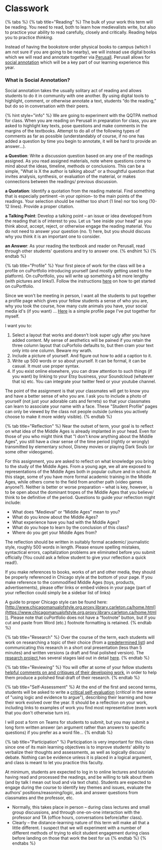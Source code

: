 # Classwork

{% tabs %}
{% tab title="Reading" %}
The bulk of your work this term will be reading. You need to read, both to learn how medievalists write, but also to practice your ability to read carefully, closely and critically. Reading helps you to practice _thinking_.&#x20;

Instead of having the bookstore order physical books to campus (which I am not sure if you are going to be nearby), we will instead use digital books which we will read and annotate together via [Perusall](../../digital-tools/perusall/).  Perusall allows for [social annotation](http://www.grandviewcetl.org/tools-for-teaching-social-annotation/) which will be a key part of our learning experience this year.&#x20;

### What is Social Annotation?

Social annotation takes the usually solitary act of reading and allows students to do it in community with one another. By using digital tools to highlight, comment, or otherwise annotate a text, students “do the reading,” but do so in conversation with their peers.

{% hint style="info" %}
We are going to experiment with the QQTPA method for class.  When you are reading on Perusall in preparation for class, you are asked to highlight key texts, pose questions and make comments in the margins of the textbooks. Attempt to do all of the following types of comments as far as possible (understandably of course, if no one has added a question by time you begin to annotate, it will be hard to provide an answer...).&#x20;

**a Question**: Write a discussion question based on any one of the readings assigned. As you read assigned materials, note where questions come to mind about the ideas, timeline, methods or conclusions. This can be a simple, "What is X the author is talking about" or a thoughtful question that invites analysis, synthesis, or evaluation of the material, or makes connections between the readings/ previous discussion.

**a Quotation**: Identify a quotation from the reading material. Find something that is especially pertinent –in your opinion– to the main points of the readings. Your selection should be neither too short (1 line) nor too long (10-12 lines). Provide a proper citation.

**a Talking Point**: Develop a talking point – an issue or idea developed from the reading that is of interest to you. Let us “see inside your head” as you think about, accept, reject, or otherwise engage the reading material. You do not need to answer your question (no. 1) here, but you should discuss why you think it is an important one to consider.

**an Answer**: As your reading the textbook and reader on Perusall, read through other students' questions and try to answer one.&#x20;
{% endhint %}
{% endtab %}

{% tab title="Profile" %}
Your first piece of work for the class will be a profile on cuPortfolio introducing yourself (and mostly getting used to the platform). On cuPortfolio, you will write up something a bit more lengthy (with pictures and links!). Follow the instructions [here](../../digital-tools/culearn/untitled.md) on how to get started on cuPortfolio.&#x20;

Since we won't be meeting in person, I want all the students to put together a profile page which gives your fellow students a sense of who you are, why you took the course, how many cute animals you have, your social media id's (if you want) ... [Here](https://cuportfolio.carleton.ca/view/view.php?t=R0JhOVq2vQu3xfWjiceY) is a simple profile page I've put together for myself.&#x20;

I want you to:

1. Select a layout that works and doesn't look super ugly after you have added content. My sense of aesthetics will be pained if you retain the three column layout that cuPorfolio defaults to, but then cram your text only into one column. Beware my wrath.
2. Include a picture of yourself. And figure out how to add a caption to it.&#x20;
3. Write up 500 words or so about yourself. It can be formal, it can be casual. It must use proper syntax.&#x20;
4. If you exist online elsewhere, you can draw attention to such things (if you want) by linking to your Etsy business, your Soundcloud (whatever that is) etc. You can integrate your twitter feed or your youtube channel.

The point of the assignment is that your classmates will get to know you and have a better sense of who you are. I ask you to include a photo of yourself (not just your adorable cats and ferrets) so that your classmates can learn to associate your name with a face. These "Student Profile" pages can only be viewed by the class not people outside (unless you actively choose to make it more widely visible).
{% endtab %}

{% tab title="Reflection" %}
Near the outset of term, your goal is to reflect on what idea of the Middle Ages is already implanted in your head. Even for those of you who might think that "I don't know anything about the Middle Ages", you still have a clear sense of the time period (rightly or wrongly) transmitted by elementary school, Disney movies or playing Dark Souls (or some other videogame).&#x20;

For this assignment, you are asked to reflect on what knowledge you bring to the study of the Middle Ages. From a young age, we all are exposed to representations of the Middle Ages both in popular culture and in school. At this stage, some of you have more formal academic training in the Middle Ages, while others come to the field from another path (video games anyone?). Neither is better or worse preparation – what is key, however, is to be open about the dominant tropes of the Middle Ages that you believe/ think to be definitive of the period. Questions to guide your reflection might include:

* What does “Medieval” or “Middle Ages” mean to you?
* What do you know about the Middle Ages?
* What experience have you had with the Middle Ages?
* What do you hope to learn by the conclusion of this class?
* Where do you get your Middle Ages from?

The reflection should be written in suitably formal academic/ journalistic style, roughly 500 words in length. Please ensure spelling mistakes, syntactical errors, capitalization problems are eliminated before you submit officially (You could ask a fellow student to give your reflection a quick read!).

If you make references to books, works of art and other media, they should be properly referenced in Chicago style at the bottom of your page. If you make reference to the commodified Middle Ages (toys, products, advertisements), please offer links or embed videos in your page (part of your reflection could simply be a sidebar list of links)

A guide to proper Chicago style can be found here: [http://www.chicagomanualofstyle.org.proxy.library.carleton.ca/home.html](https://www.chicagomanualofstyle.org.proxy.library.carleton.ca/home.html)). Please note that cuPortfolio does not have a “footnote” button, but if you cut and paste from Word (etc.) footnote formatting is retained.
{% endtab %}

{% tab title="Research" %}
Over the course of the term, each students will work on researching a topic of their choice (from a [predetermined list](research-topics.md)) and communicating this research in a short oral presentation (less than 5 minutes) and written versions (a draft and final polished version). The [research project ](research-projects/)has several stages laid out in detail [here](research-projects/).
{% endtab %}

{% tab title="Reviewing" %}
You will offer at some of your fellow students [helpful comments on and critiques of their developing work](research-projects/reviewing.md), in order to help them produce a polished final draft of their research.&#x20;
{% endtab %}

{% tab title="Self-Assessment" %}
At the end of the first and second terms, students will be asked to write a [critical self-evaluation](process-letter.md) (_critical_ in the sense of "using logic and evidence to argue"), describing their learning and how their work evolved over the year. It should be a reflection on your work, including links to examples of work you find most representative (even work that you don't otherwise turn in).

I will post a form on Teams for students to submit, but you may submit a long form written answer (an argument rather than answers to specific questions) if you prefer as a word file...
{% endtab %}

{% tab title="Participation" %}
Participation is very important for this class since one of its main learning objectives is to improve students’ ability to verbalize their thoughts and assessments, as well as logically discuss/ debate. Nothing can be evidence unless it is placed in a logical argument, and class is meant to let you practice this faculty.&#x20;

At minimum, students are expected to log in to online lectures and tutorials having read and processed the readings, and be willing to talk about them (and by talk I mean out loud and via text chats). Students are expected to engage during the course to identify key themes and issues, evaluate the authors’ positions/reasoning/logic, ask and answer questions from classmates and the professor, etc.

* Normally, this takes place in person – during class lectures and small group discussions, and through one-on-one interaction with the professor and TA (office hours, conversations before/after class).
* Clearly – the distance-learning nature of this term will make all that a little different. I suspect that we will experiment with a number of different methods of trying to elicit student engagement during class before landing on those that work the best for us
{% endtab %}
{% endtabs %}
